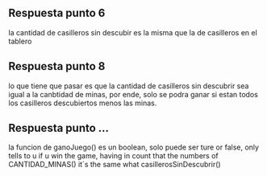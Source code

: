 ## Respuesta punto 6
la cantidad de casilleros sin descubir es la misma que la de casilleros en el tablero

## Respuesta punto 8
lo que tiene que pasar es que la cantidad de casilleros sin descubrir sea igual a la canbtidad de minas, por ende, solo se podra ganar si estan todos los casilleros descubiertos menos las minas.

## Respuesta punto ...
la funcion de ganoJuego() es un boolean, solo puede ser ture or false, only tells to u if u win the game, having in count that the numbers of CANTIDAD_MINAS() it´s the same what casillerosSinDescubrir()